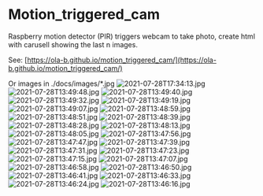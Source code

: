 # Motion_triggered_cam
Raspberry motion detector (PIR) triggers webcam to take photo, create html with carusell showing the last n images.

See: [https://ola-b.github.io/motion_triggered_cam/](https://ola-b.github.io/motion_triggered_cam/)


Or images in ./docs/images/*.jpg
![2021-07-28T17:34:13.jpg](https://github.com/Ola-B/motion_triggered_cam/blob/main/docs/images/2021-07-28T17:34:13.jpg "2021-07-28T17:34:13.jpg")
![2021-07-28T13:49:48.jpg](https://github.com/Ola-B/motion_triggered_cam/blob/main/docs/images/2021-07-28T13:49:48.jpg "2021-07-28T13:49:48.jpg")
![2021-07-28T13:49:40.jpg](https://github.com/Ola-B/motion_triggered_cam/blob/main/docs/images/2021-07-28T13:49:40.jpg "2021-07-28T13:49:40.jpg")
![2021-07-28T13:49:32.jpg](https://github.com/Ola-B/motion_triggered_cam/blob/main/docs/images/2021-07-28T13:49:32.jpg "2021-07-28T13:49:32.jpg")
![2021-07-28T13:49:19.jpg](https://github.com/Ola-B/motion_triggered_cam/blob/main/docs/images/2021-07-28T13:49:19.jpg "2021-07-28T13:49:19.jpg")
![2021-07-28T13:49:07.jpg](https://github.com/Ola-B/motion_triggered_cam/blob/main/docs/images/2021-07-28T13:49:07.jpg "2021-07-28T13:49:07.jpg")
![2021-07-28T13:48:59.jpg](https://github.com/Ola-B/motion_triggered_cam/blob/main/docs/images/2021-07-28T13:48:59.jpg "2021-07-28T13:48:59.jpg")
![2021-07-28T13:48:51.jpg](https://github.com/Ola-B/motion_triggered_cam/blob/main/docs/images/2021-07-28T13:48:51.jpg "2021-07-28T13:48:51.jpg")
![2021-07-28T13:48:39.jpg](https://github.com/Ola-B/motion_triggered_cam/blob/main/docs/images/2021-07-28T13:48:39.jpg "2021-07-28T13:48:39.jpg")
![2021-07-28T13:48:28.jpg](https://github.com/Ola-B/motion_triggered_cam/blob/main/docs/images/2021-07-28T13:48:28.jpg "2021-07-28T13:48:28.jpg")
![2021-07-28T13:48:13.jpg](https://github.com/Ola-B/motion_triggered_cam/blob/main/docs/images/2021-07-28T13:48:13.jpg "2021-07-28T13:48:13.jpg")
![2021-07-28T13:48:05.jpg](https://github.com/Ola-B/motion_triggered_cam/blob/main/docs/images/2021-07-28T13:48:05.jpg "2021-07-28T13:48:05.jpg")
![2021-07-28T13:47:56.jpg](https://github.com/Ola-B/motion_triggered_cam/blob/main/docs/images/2021-07-28T13:47:56.jpg "2021-07-28T13:47:56.jpg")
![2021-07-28T13:47:47.jpg](https://github.com/Ola-B/motion_triggered_cam/blob/main/docs/images/2021-07-28T13:47:47.jpg "2021-07-28T13:47:47.jpg")
![2021-07-28T13:47:39.jpg](https://github.com/Ola-B/motion_triggered_cam/blob/main/docs/images/2021-07-28T13:47:39.jpg "2021-07-28T13:47:39.jpg")
![2021-07-28T13:47:31.jpg](https://github.com/Ola-B/motion_triggered_cam/blob/main/docs/images/2021-07-28T13:47:31.jpg "2021-07-28T13:47:31.jpg")
![2021-07-28T13:47:23.jpg](https://github.com/Ola-B/motion_triggered_cam/blob/main/docs/images/2021-07-28T13:47:23.jpg "2021-07-28T13:47:23.jpg")
![2021-07-28T13:47:15.jpg](https://github.com/Ola-B/motion_triggered_cam/blob/main/docs/images/2021-07-28T13:47:15.jpg "2021-07-28T13:47:15.jpg")
![2021-07-28T13:47:07.jpg](https://github.com/Ola-B/motion_triggered_cam/blob/main/docs/images/2021-07-28T13:47:07.jpg "2021-07-28T13:47:07.jpg")
![2021-07-28T13:46:58.jpg](https://github.com/Ola-B/motion_triggered_cam/blob/main/docs/images/2021-07-28T13:46:58.jpg "2021-07-28T13:46:58.jpg")
![2021-07-28T13:46:50.jpg](https://github.com/Ola-B/motion_triggered_cam/blob/main/docs/images/2021-07-28T13:46:50.jpg "2021-07-28T13:46:50.jpg")
![2021-07-28T13:46:41.jpg](https://github.com/Ola-B/motion_triggered_cam/blob/main/docs/images/2021-07-28T13:46:41.jpg "2021-07-28T13:46:41.jpg")
![2021-07-28T13:46:33.jpg](https://github.com/Ola-B/motion_triggered_cam/blob/main/docs/images/2021-07-28T13:46:33.jpg "2021-07-28T13:46:33.jpg")
![2021-07-28T13:46:24.jpg](https://github.com/Ola-B/motion_triggered_cam/blob/main/docs/images/2021-07-28T13:46:24.jpg "2021-07-28T13:46:24.jpg")
![2021-07-28T13:46:16.jpg](https://github.com/Ola-B/motion_triggered_cam/blob/main/docs/images/2021-07-28T13:46:16.jpg "2021-07-28T13:46:16.jpg")
